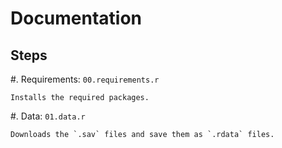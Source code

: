 # Documentation

## Steps

 #. Requirements: `00.requirements.r`

    Installs the required packages.

 #. Data: `01.data.r`

    Downloads the `.sav` files and save them as `.rdata` files.
